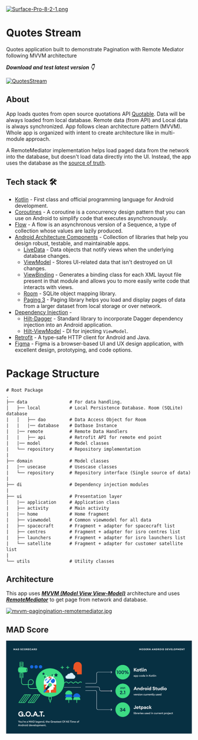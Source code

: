 [![Surface-Pro-8-2-1.png](https://i.postimg.cc/tTWcR3B0/Surface-Pro-8-2-1.png)](https://postimg.cc/cg1hXnqT)

# Quotes Stream
Quotes application built to demonstrate Pagination with Remote Mediator following MVVM architecture

***Download and test latest version 👇***

[![QuotesStream](https://img.shields.io/badge/QuotesStream-APK-blue.svg?style=for-the-badge&logo=android)]($$apklinkhere$$)

## About

App loads quotes from open source quotations API [Quotable](https://github.com/lukePeavey/quotable).
Data will be always loaded from local database. Remote data (from API) and Local data is always synchronized.
App follows clean architecture pattern (MVVM). Whole app is organized with intent to create architecture like in multi-module approach.

A RemoteMediator implementation helps load paged data from the network into the database, but doesn't load data directly into the UI. Instead, the app uses the database as the [source of truth](https://developer.android.com/jetpack/guide/data-layer#source-of-truth).


## Tech stack 🛠

- [Kotlin](https://kotlinlang.org/) - First class and official programming language for Android
  development.
- [Coroutines](https://kotlinlang.org/docs/reference/coroutines-overview.html) - A coroutine is a
  concurrency design pattern that you can use on Android to simplify code that executes
  asynchronously.
- [Flow](https://kotlinlang.org/docs/reference/coroutines/flow.html) - A flow is an asynchronous
  version of a Sequence, a type of collection whose values are lazily produced.
- [Android Architecture Components](https://developer.android.com/topic/libraries/architecture) - Collection of libraries that help you design robust, testable, and maintainable apps.
  - [LiveData](https://developer.android.com/topic/libraries/architecture/livedata) - Data objects that notify views when the underlying database changes.
  - [ViewModel](https://developer.android.com/topic/libraries/architecture/viewmodel) - Stores UI-related data that isn't destroyed on UI changes. 
  - [ViewBinding](https://developer.android.com/topic/libraries/view-binding) - Generates a binding class for each XML layout file present in that module and allows you to more easily write code that interacts with views.
  - [Room](https://developer.android.com/topic/libraries/architecture/room) - SQLite object mapping library.
  - [Paging 3](https://developer.android.com/topic/libraries/architecture/paging/v3-overview) - Paging library helps you load and display pages of data from a larger dataset from local storage or over network.
- [Dependency Injection](https://developer.android.com/training/dependency-injection) - 
  - [Hilt-Dagger](https://dagger.dev/hilt/) - Standard library to incorporate Dagger dependency injection into an Android application.
  - [Hilt-ViewModel](https://developer.android.com/training/dependency-injection/hilt-jetpack) - DI for injecting `ViewModel`.
- [Retrofit](https://square.github.io/retrofit/) - A type-safe HTTP client for Android and Java.
- [Figma](https://figma.com/) - Figma is a browser-based UI and UX design application, with excellent design, prototyping, and code options.

# Package Structure

    # Root Package
    .
    ├── data                # For data handling.
    │   ├── local           # Local Persistence Database. Room (SQLite) database
    |   │   ├── dao         # Data Access Object for Room   
    |   |   |── database    # Datbase Instance
    |   |── remote          # Remote Data Handlers
    │   |   ├── api         # Retrofit API for remote end point
    |   |── model           # Model classes
    |   └── repository      # Repository implementation
    |
    ├── domain              # Model classes
    |   |── usecase         # Usescase classes
    |   └── repository      # Repository interface (Single source of data)
    |
    ├── di                  # Dependency injection modules 
    |
    ├── ui                  # Presentation layer
    │   |── application     # Application class
    |   ├── activity        # Main activity
    |   |── home            # Home fragment  
    |   ├── viewmodel       # Common viewmodel for all data
    |   ├── spacecraft      # Fragment + adapter for spacecraft list
    |   ├── centres         # Fragment + adapter for isro centres list
    |   ├── launchers       # Fragment + adapter for isro launchers list
    |   └── satellite       # Fragment + adapter for customer satellite list
    |
    └── utils               # Utility classes

## Architecture
This app uses [***MVVM (Model View View-Model)***](https://developer.android.com/jetpack/docs/guide#recommended-app-arch) architecture and uses [***RemoteMediator***](https://developer.android.com/reference/kotlin/androidx/paging/RemoteMediator) to get page from network and database.

[![mvvm-pagingination-remotemediator.jpg](https://i.postimg.cc/X7n4BqSS/mvvm-pagingination-remotemediator.jpg)](https://postimg.cc/CdrWWFxm)

## MAD Score

![Summary](https://raw.githubusercontent.com/Aksx73/ISRO-Archive/master/media/MAD_summary.png?token=GHSAT0AAAAAABSKJIP7ACNDTEEJPI7JBHMCYXJCJKQ)

